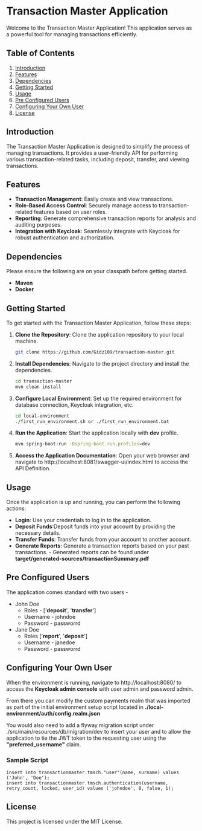 # Transaction Master Application

Welcome to the Transaction Master Application! This application serves as a powerful tool for managing transactions efficiently.

## Table of Contents

1. [Introduction](#introduction)
2. [Features](#features)
3. [Dependencies](#dependencies)
4. [Getting Started](#getting-started)
5. [Usage](#usage)
6. [Pre Configured Users](#pre-configured-users)
7. [Configuring Your Own User](#configuring-your-own-user)
8. [License](#license)

## Introduction

The Transaction Master Application is designed to simplify the process of managing transactions. It provides a user-friendly API for performing various transaction-related tasks, including deposit, transfer, and viewing transactions.

## Features

- **Transaction Management**: Easily create and view transactions.
- **Role-Based Access Control**: Securely manage access to transaction-related features based on user roles.
- **Reporting**: Generate comprehensive transaction reports for analysis and auditing purposes.
- **Integration with Keycloak**: Seamlessly integrate with Keycloak for robust authentication and authorization.

## Dependencies

Please ensure the following are on your classpath before getting started.

- **Maven**
- **Docker**

## Getting Started

To get started with the Transaction Master Application, follow these steps:

1. **Clone the Repository**: Clone the application repository to your local machine.
   ```bash
   git clone https://github.com/Gidz109/transaction-master.git
   
2. **Install Dependencies**: Navigate to the project directory and install the dependencies.
   ```bash
   cd transaction-master
   mvn clean install

3. **Configure Local Environment**: Set up the required environment for database connection, Keycloak integration, etc.

    ```bash
   cd local-environment
   ./first_run_environment.sh or ./first_run_environment.bat

4. **Run the Application**: Start the application locally with **dev** profile.
   ```bash
   mvn spring-boot:run -Dspring-boot.run.profiles=dev

5. **Access the Application Documentation**: Open your web browser and navigate to http://localhost:8081/swagger-ui/index.html to access the API Definition.

## Usage
Once the application is up and running, you can perform the following actions:   

- **Login**: Use your credentials to log in to the application.
- **Deposit Funds**:Deposit funds into your account by providing the necessary details.
- **Transfer Funds**: Transfer funds from your account to another account.
- **Generate Reports**: Generate a transaction reports based on your past transactions. - Generated reports can be found under **target/generated-sources/transactionSummary.pdf**

## Pre Configured Users

The application comes standard with two users - 

- John Doe
  - Roles - ['**deposit**', '**transfer**']
  - Username - johndoe
  - Password - passworrd
- Jane Doe
  - Roles ['**report**', '**deposit**']
  - Username - janedoe
  - Password - passworrd

## Configuring Your Own User

When the environment is running, navigate to http://localhost:8080/ to access the **Keycloak admin console** with user admin and password admin.

From there you can modify the custom payments realm that was imported as part of the initial environment setup script located in **./local-environment/auth/config.realm.json**

You would also need to add a flyway migration script under ./src/main/resources/db/migration/dev to insert your user and to allow the application to tie the JWT token to the requesting user using the **"preferred_username"** claim.

### Sample Script

   ```
   insert into transactionmaster.tmsch."user"(name, surname) values ('John', 'Doe');
   insert into transactionmaster.tmsch.authentication(username, retry_count, locked, user_id) values ('johndoe', 0, false, 1);
   ```

## License
This project is licensed under the MIT License.
